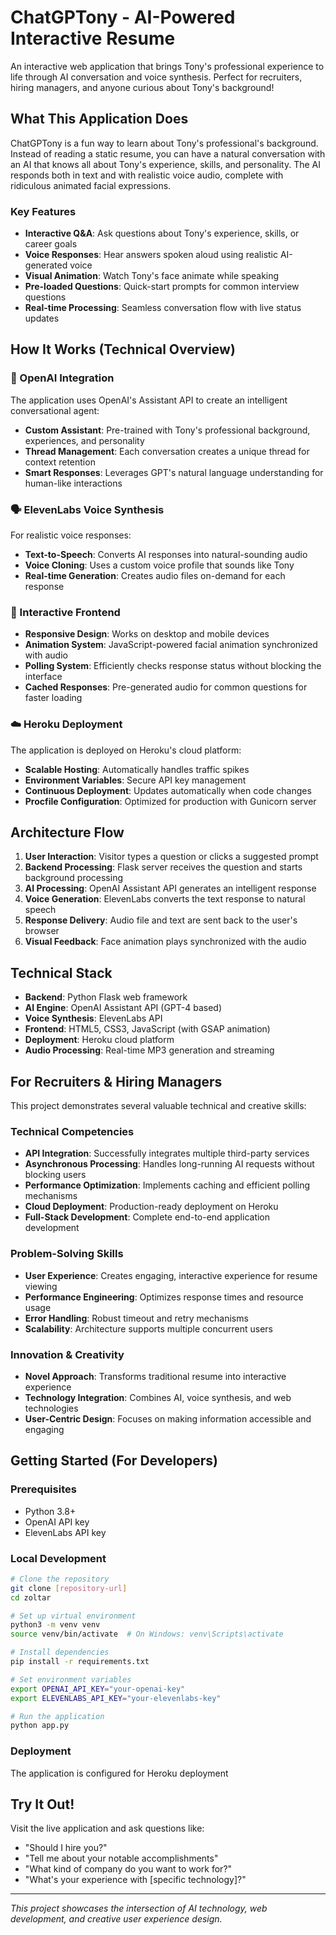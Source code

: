 # ChatGPTony - AI-Powered Interactive Resume 

An interactive web application that brings Tony's professional experience to life through AI conversation and voice synthesis. Perfect for recruiters, hiring managers, and anyone curious about Tony's background!

## What This Application Does

ChatGPTony is a fun way to learn about Tony's professional's background. Instead of reading a static resume, you can have a natural conversation with an AI that knows all about Tony's experience, skills, and personality. The AI responds both in text and with realistic voice audio, complete with ridiculous animated facial expressions.

### Key Features
- **Interactive Q&A**: Ask questions about Tony's experience, skills, or career goals
- **Voice Responses**: Hear answers spoken aloud using realistic AI-generated voice
- **Visual Animation**: Watch Tony's face animate while speaking
- **Pre-loaded Questions**: Quick-start prompts for common interview questions
- **Real-time Processing**: Seamless conversation flow with live status updates

## How It Works (Technical Overview)

### 🤖 OpenAI Integration
The application uses OpenAI's Assistant API to create an intelligent conversational agent:
- **Custom Assistant**: Pre-trained with Tony's professional background, experiences, and personality
- **Thread Management**: Each conversation creates a unique thread for context retention
- **Smart Responses**: Leverages GPT's natural language understanding for human-like interactions

### 🗣️ ElevenLabs Voice Synthesis
For realistic voice responses:
- **Text-to-Speech**: Converts AI responses into natural-sounding audio
- **Voice Cloning**: Uses a custom voice profile that sounds like Tony
- **Real-time Generation**: Creates audio files on-demand for each response

### 🎨 Interactive Frontend
- **Responsive Design**: Works on desktop and mobile devices
- **Animation System**: JavaScript-powered facial animation synchronized with audio
- **Polling System**: Efficiently checks response status without blocking the interface
- **Cached Responses**: Pre-generated audio for common questions for faster loading

### ☁️ Heroku Deployment
The application is deployed on Heroku's cloud platform:
- **Scalable Hosting**: Automatically handles traffic spikes
- **Environment Variables**: Secure API key management
- **Continuous Deployment**: Updates automatically when code changes
- **Procfile Configuration**: Optimized for production with Gunicorn server

## Architecture Flow

1. **User Interaction**: Visitor types a question or clicks a suggested prompt
2. **Backend Processing**: Flask server receives the question and starts background processing
3. **AI Processing**: OpenAI Assistant API generates an intelligent response
4. **Voice Generation**: ElevenLabs converts the text response to natural speech
5. **Response Delivery**: Audio file and text are sent back to the user's browser
6. **Visual Feedback**: Face animation plays synchronized with the audio

## Technical Stack

- **Backend**: Python Flask web framework
- **AI Engine**: OpenAI Assistant API (GPT-4 based)
- **Voice Synthesis**: ElevenLabs API
- **Frontend**: HTML5, CSS3, JavaScript (with GSAP animation)
- **Deployment**: Heroku cloud platform
- **Audio Processing**: Real-time MP3 generation and streaming

## For Recruiters & Hiring Managers

This project demonstrates several valuable technical and creative skills:

### **Technical Competencies**
- **API Integration**: Successfully integrates multiple third-party services
- **Asynchronous Processing**: Handles long-running AI requests without blocking users
- **Performance Optimization**: Implements caching and efficient polling mechanisms
- **Cloud Deployment**: Production-ready deployment on Heroku
- **Full-Stack Development**: Complete end-to-end application development

### **Problem-Solving Skills**
- **User Experience**: Creates engaging, interactive experience for resume viewing
- **Performance Engineering**: Optimizes response times and resource usage
- **Error Handling**: Robust timeout and retry mechanisms
- **Scalability**: Architecture supports multiple concurrent users

### **Innovation & Creativity**
- **Novel Approach**: Transforms traditional resume into interactive experience
- **Technology Integration**: Combines AI, voice synthesis, and web technologies
- **User-Centric Design**: Focuses on making information accessible and engaging

## Getting Started (For Developers)

### Prerequisites
- Python 3.8+
- OpenAI API key
- ElevenLabs API key

### Local Development
```bash
# Clone the repository
git clone [repository-url]
cd zoltar

# Set up virtual environment
python3 -m venv venv
source venv/bin/activate  # On Windows: venv\Scripts\activate

# Install dependencies
pip install -r requirements.txt

# Set environment variables
export OPENAI_API_KEY="your-openai-key"
export ELEVENLABS_API_KEY="your-elevenlabs-key"

# Run the application
python app.py
```

### Deployment
The application is configured for Heroku deployment

## Try It Out!

Visit the live application and ask questions like:
- "Should I hire you?"
- "Tell me about your notable accomplishments"
- "What kind of company do you want to work for?"
- "What's your experience with [specific technology]?"

---

*This project showcases the intersection of AI technology, web development, and creative user experience design.*
